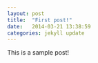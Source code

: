 ```yaml
---
layout: post
title:  "First post!"
date:   2014-03-21 13:38:59
categories: jekyll update
---
```


This is a sample post!

